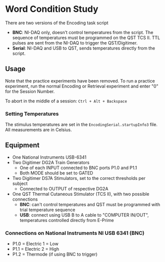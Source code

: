# Word Condition Study

There are two versions of the Encoding task script
- **BNC**: NI-DAQ only, doesn't control temperatures from the script. The sequence of temperatures must be programmed on the QST TCS II. TTL pulses are sent from the NI-DAQ to trigger the QST/Digitimer.
- **Serial**: NI-DAQ and USB to QST, sends temperatures directly from the script.

## Usage

Note that the practice experiments have been removed. To run a practice experiment, run the normal Encoding or Retrieval experiment and enter "0" for the Session Number.

To abort in the middle of a session: `Ctrl + Alt + Backspace`

### Setting Temperatures

The stimulus temperatures are set in the `EncodingSerial.startupInfo3` file. All measurements are in Celsius.


## Equipment

- One National Instruments USB-6341
- Two Digitimer DG2A Train Generators
	- One of each INPUT connected to BNC ports P1.0 and P1.1
	- Both MODE should be set to GATED
- Two Digitimer DS7A Stimulators, set to the correct thresholds per subject
	- Connected to OUTPUT of respective DG2A
- One QST Thermal Cutaneous Stimulator (TCS II), with two possible connections
	- **BNC**: can't control temperatures and QST must be programmed with trial temperature sequence
	- **USB**: connect using USB B to A cable to "COMPUTER IN/OUT", temperatures controlled directly from E-Prime

### Connections on National Instruments NI USB 6341 (BNC)

- P1.0 = Electric 1 = Low
- P1.1 = Electric 2 = High
- P1.2 = Thermode (if using BNC to trigger)